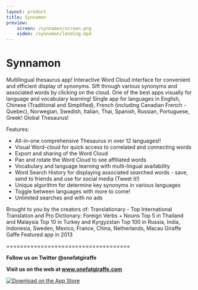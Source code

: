 ```yaml
---
layout: product
title: Synnamon
preview:
    screen: /synnamon/screen.png
    video: /synnamon/landing.mp4
---
```


# Synnamon

Multilingual thesaurus app! Interactive Word Cloud interface for convenient and efficient display of synonyms. Sift through various synonyms and associated words by clicking on the cloud. One of the best apps visually for language and vocabulary learning! Single app for languages in English, Chinese (Traditional and Simplified), French (including Canadian French - Quebec), Norwegian, Swedish, Italian, Thai, Spanish, Russian, Portuguese, Greek! Global Thesaurus!

Features:

- All-in-one comprehensive Thesaurus in over 12 languages!! 
- Visual Word-cloud for quick access to correlated and connecting words
- Export and sharing of the Word Cloud
- Pan and rotate the Word Cloud to see affiliated words 
- Vocabulary and language learning with multi-lingual availability 
- Word Search History for displaying associated searched words - save, send to friends and use for social media (Tweet it!)
- Unique algorithm for determine key synonyms in various languages
- Toggle between languages with more to come!
- Unlimited searches and with no ads

Brought to you by the creators of:
Translationary - Top International Translation and Pro Dictionary: Foreign Verbs + Nouns
Top 5 in Thailand and Malaysia
Top 10 in Turkey and Kyrgyzstan
Top 100 in Russia, India, Indonesia, Sweden, Mexico, France, China, Netherlands, Macau 
Giraffe Gaffe
Featured app in 2013

====================================

**Follow us on Twitter @onefatgiraffe**

**Visit us on the web at www.onefatgiraffe.com**

[![Download on the App Store](https://devimages.apple.com.edgekey.net/app-store/marketing/guidelines/images/badge-download-on-the-app-store.svg)](https://itunes.apple.com/us/app/synnamon-word-cloud-thesaurus/id1156731332?ls=1&mt=8)